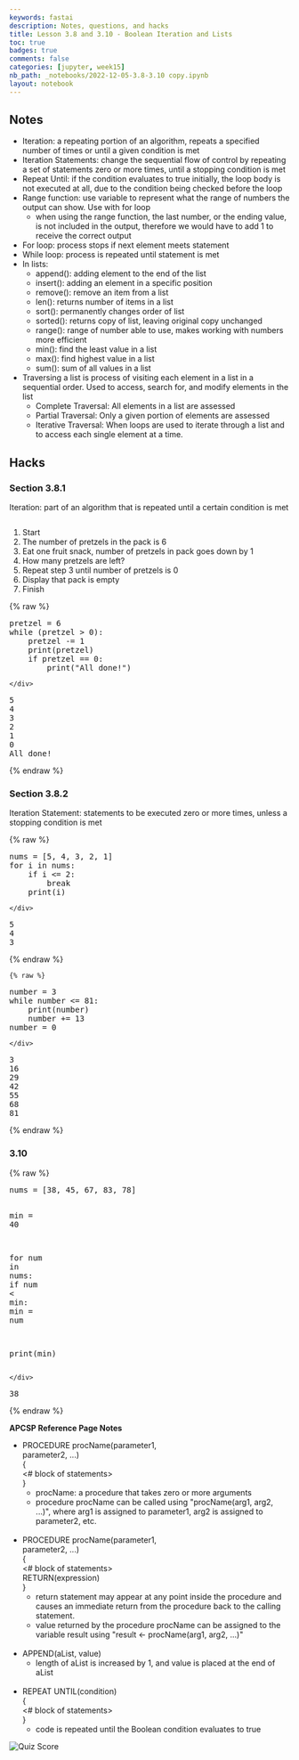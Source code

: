 ```yaml
---
keywords: fastai
description: Notes, questions, and hacks
title: Lesson 3.8 and 3.10 - Boolean Iteration and Lists
toc: true 
badges: true
comments: false
categories: [jupyter, week15]
nb_path: _notebooks/2022-12-05-3.8-3.10 copy.ipynb
layout: notebook
---
```


<!--
#################################################
### THIS FILE WAS AUTOGENERATED! DO NOT EDIT! ###
#################################################
# file to edit: _notebooks/2022-12-05-3.8-3.10 copy.ipynb
-->

<div class="container" id="notebook-container">
        
<div class="cell border-box-sizing text_cell rendered"><div class="inner_cell">
<div class="text_cell_render border-box-sizing rendered_html">
<h2 id="Notes">Notes<a class="anchor-link" href="#Notes"> </a></h2><ul>
<li>Iteration: a repeating portion of an algorithm, repeats a specified number of times or until a given condition is met</li>
<li>Iteration Statements: change the sequential flow of control by repeating a set of statements zero or more times, until a stopping condition is met</li>
<li>Repeat Until: if the condition evaluates to true initially, the loop body is not executed at all, due to the condition being checked before the loop</li>
<li>Range function: use variable to represent what the range of numbers the output can show. Use with for loop<ul>
<li>when using the range function, the last number, or the ending value, is not included in the output, therefore we would have to add 1 to receive the correct output</li>
</ul>
</li>
<li>For loop: process stops if next element meets statement</li>
<li>While loop: process is repeated until statement is met</li>
<li>In lists: <ul>
<li>append(): adding element to the end of the list</li>
<li>insert(): adding an element in a specific position</li>
<li>remove(): remove an item from a list</li>
<li>len(): returns number of items in a list</li>
<li>sort(): permanently changes order of list </li>
<li>sorted(): returns copy of list, leaving original copy unchanged</li>
<li>range(): range of number able to use, makes working with numbers more efficient</li>
<li>min(): find the least value in a list</li>
<li>max(): find highest value in a list</li>
<li>sum(): sum of all values in a list</li>
</ul>
</li>
<li>Traversing a list is process of visiting each element in a list in a sequential order. Used to access, search for, and modify elements in the list<ul>
<li>Complete Traversal: All elements in a list are assessed </li>
<li>Partial Traversal: Only a given portion of elements are assessed</li>
<li>Iterative Traversal: When loops are used to iterate through a list and to access each single element at a time.</li>
</ul>
</li>
</ul>

</div>
</div>
</div>
<div class="cell border-box-sizing text_cell rendered"><div class="inner_cell">
<div class="text_cell_render border-box-sizing rendered_html">
<h2 id="Hacks">Hacks<a class="anchor-link" href="#Hacks"> </a></h2><h3 id="Section-3.8.1">Section 3.8.1<a class="anchor-link" href="#Section-3.8.1"> </a></h3><p>Iteration: part of an algorithm that is repeated until a certain condition is met</p>
<p><img src="https://i.imgur.com/L3ZUnJb.png" alt=""></p>
<ol>
<li>Start</li>
<li>The number of pretzels in the pack is 6</li>
<li>Eat one fruit snack, number of pretzels in pack goes down by 1</li>
<li>How many pretzels are left?</li>
<li>Repeat step 3 until number of pretzels is 0</li>
<li>Display that pack is empty</li>
<li>Finish</li>
</ol>

</div>
</div>
</div>
    {% raw %}
    
<div class="cell border-box-sizing code_cell rendered">
<div class="input">

<div class="inner_cell">
    <div class="input_area">
<div class=" highlight hl-ipython3"><pre><span></span><span class="n">pretzel</span> <span class="o">=</span> <span class="mi">6</span>
<span class="k">while</span> <span class="p">(</span><span class="n">pretzel</span> <span class="o">&gt;</span> <span class="mi">0</span><span class="p">):</span>
    <span class="n">pretzel</span> <span class="o">-=</span> <span class="mi">1</span>
    <span class="nb">print</span><span class="p">(</span><span class="n">pretzel</span><span class="p">)</span>
    <span class="k">if</span> <span class="n">pretzel</span> <span class="o">==</span> <span class="mi">0</span><span class="p">:</span>
        <span class="nb">print</span><span class="p">(</span><span class="s2">&quot;All done!&quot;</span><span class="p">)</span>
</pre></div>

    </div>
</div>
</div>

<div class="output_wrapper">
<div class="output">

<div class="output_area">

<div class="output_subarea output_stream output_stdout output_text">
<pre>5
4
3
2
1
0
All done!
</pre>
</div>
</div>

</div>
</div>

</div>
    {% endraw %}

<div class="cell border-box-sizing text_cell rendered"><div class="inner_cell">
<div class="text_cell_render border-box-sizing rendered_html">
<h3 id="Section-3.8.2">Section 3.8.2<a class="anchor-link" href="#Section-3.8.2"> </a></h3><p>Iteration Statement: statements to be executed zero or more times, unless a stopping condition is met</p>

</div>
</div>
</div>
    {% raw %}
    
<div class="cell border-box-sizing code_cell rendered">
<div class="input">

<div class="inner_cell">
    <div class="input_area">
<div class=" highlight hl-ipython3"><pre><span></span><span class="n">nums</span> <span class="o">=</span> <span class="p">[</span><span class="mi">5</span><span class="p">,</span> <span class="mi">4</span><span class="p">,</span> <span class="mi">3</span><span class="p">,</span> <span class="mi">2</span><span class="p">,</span> <span class="mi">1</span><span class="p">]</span>
<span class="k">for</span> <span class="n">i</span> <span class="ow">in</span> <span class="n">nums</span><span class="p">:</span>
    <span class="k">if</span> <span class="n">i</span> <span class="o">&lt;=</span> <span class="mi">2</span><span class="p">:</span>
        <span class="k">break</span>
    <span class="nb">print</span><span class="p">(</span><span class="n">i</span><span class="p">)</span>
</pre></div>

    </div>
</div>
</div>

<div class="output_wrapper">
<div class="output">

<div class="output_area">

<div class="output_subarea output_stream output_stdout output_text">
<pre>5
4
3
</pre>
</div>
</div>

</div>
</div>

</div>
    {% endraw %}

    {% raw %}
    
<div class="cell border-box-sizing code_cell rendered">
<div class="input">

<div class="inner_cell">
    <div class="input_area">
<div class=" highlight hl-ipython3"><pre><span></span><span class="n">number</span> <span class="o">=</span> <span class="mi">3</span>
<span class="k">while</span> <span class="n">number</span> <span class="o">&lt;=</span> <span class="mi">81</span><span class="p">:</span>
    <span class="nb">print</span><span class="p">(</span><span class="n">number</span><span class="p">)</span>
    <span class="n">number</span> <span class="o">+=</span> <span class="mi">13</span>
<span class="n">number</span> <span class="o">=</span> <span class="mi">0</span> 
</pre></div>

    </div>
</div>
</div>

<div class="output_wrapper">
<div class="output">

<div class="output_area">

<div class="output_subarea output_stream output_stdout output_text">
<pre>3
16
29
42
55
68
81
</pre>
</div>
</div>

</div>
</div>

</div>
    {% endraw %}

<div class="cell border-box-sizing text_cell rendered"><div class="inner_cell">
<div class="text_cell_render border-box-sizing rendered_html">
<h3 id="3.10">3.10<a class="anchor-link" href="#3.10"> </a></h3>
</div>
</div>
</div>
    {% raw %}
    
<div class="cell border-box-sizing code_cell rendered">
<div class="input">

<div class="inner_cell">
    <div class="input_area">
<div class=" highlight hl-ipython3"><pre><span></span><span class="n">nums</span> <span class="o">=</span> <span class="p">[</span><span class="mi">38</span><span class="p">,</span> <span class="mi">45</span><span class="p">,</span> <span class="mi">67</span><span class="p">,</span> <span class="mi">83</span><span class="p">,</span> <span class="mi">78</span><span class="p">]</span>

<span class="nb">min</span> <span class="o">=</span> <span class="mi">40</span>

<span class="k">for</span> <span class="n">num</span> <span class="ow">in</span> <span class="n">nums</span><span class="p">:</span>
    <span class="k">if</span> <span class="n">num</span> <span class="o">&lt;</span> <span class="nb">min</span><span class="p">:</span>
        <span class="nb">min</span> <span class="o">=</span> <span class="n">num</span>

<span class="nb">print</span><span class="p">(</span><span class="nb">min</span><span class="p">)</span>
</pre></div>

    </div>
</div>
</div>

<div class="output_wrapper">
<div class="output">

<div class="output_area">

<div class="output_subarea output_stream output_stdout output_text">
<pre>38
</pre>
</div>
</div>

</div>
</div>

</div>
    {% endraw %}

<div class="cell border-box-sizing text_cell rendered"><div class="inner_cell">
<div class="text_cell_render border-box-sizing rendered_html">
<p><strong>APCSP Reference Page Notes</strong></p>
<ul>
<li>PROCEDURE procName(parameter1, <br>
parameter2, ...) <br>
{ <br>
&lt;# block of statements&gt; <br>
}<ul>
<li>procName: a procedure that takes zero or more arguments</li>
<li>procedure procName can be called using "procName(arg1, arg2, ...)", where arg1 is assigned to parameter1, arg2 is assigned to parameter2, etc.
<br><br></li>
</ul>
</li>
<li>PROCEDURE procName(parameter1, <br>
parameter2, ...) <br>
{ <br>
&lt;# block of statements&gt; <br>
RETURN(expression) <br>
} <ul>
<li>return statement may appear at any point inside the procedure and causes an immediate return from the procedure back to the calling statement.</li>
<li>value returned by the procedure procName can be assigned to the variable result using "result ← procName(arg1, arg2, ...)"
<br><br></li>
</ul>
</li>
<li>APPEND(aList, value) <ul>
<li>length of aList is increased by 1, and value is placed at the end of aList
<br><br>    </li>
</ul>
</li>
<li>REPEAT UNTIL(condition) <br>
{ <br>
&lt;# block of statements&gt; <br>
} <ul>
<li>code is repeated until the Boolean condition evaluates to true</li>
</ul>
</li>
</ul>
<p><img src="https://i.imgur.com/JR6bHdk.png" alt="Quiz Score"></p>

</div>
</div>
</div>
</div>
 

